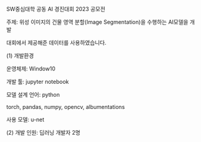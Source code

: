 SW중심대학 공동 AI 경진대회 2023 공모전
   
   주제: 위성 이미지의 건물 영역 분할(Image Segmentation)을 수행하는 AI모델을 개발

   대회에서 제공해준 데이터를 사용하였습니다.

   (1) 개발환경
   
   운영체제: Window10
   
   개발 툴: jupyter notebook
   
   모델 설계 언어: python
   
   torch, pandas, numpy, opencv, albumentations
   
   사용 모델: u-net

   (2) 개발 인원: 딥러닝 개발자 2명
